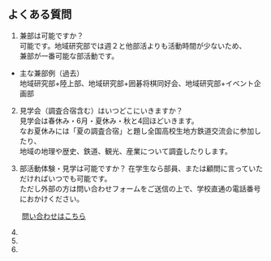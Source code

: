 ## よくある質問
1. 兼部は可能ですか？ <br>
可能です。地域研究部では週２と他部活よりも活動時間が少ないため、<br>
兼部が一番可能な部活動です。

* 主な兼部例（過去） <br>
地域研究部+陸上部、地域研究部+囲碁将棋同好会、地域研究部+イベント企画部<br>

2. 見学会（調査合宿含む）はいつどこにいきますか？<br>
見学会は春休み・6月・夏休み・秋と4回ほどいきます。<br>
なお夏休みには「夏の調査合宿」と題し全国高校生地方鉄道交流会に参加したり、<br>
地域の地理や歴史、鉄道、観光、産業について調査したりします。<br>

3.  部活動体験・見学は可能ですか？
在学生なら部員、または顧問に言っていただければいつでも可能です。<br>
ただし外部の方は問い合わせフォームをご送信の上で、学校直通の電話番号におかけください。<br>

　　[問い合わせはこちら](../about/contact.md)

4.   
5.  
6.  
